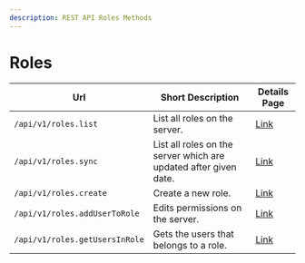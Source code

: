 ```yaml
---
description: REST API Roles Methods
---
```


# Roles

| Url                            | Short Description                                                | Details Page              |
| ------------------------------ | ---------------------------------------------------------------- | ------------------------- |
| `/api/v1/roles.list`           | List all roles on the server.                                    | [Link](list.md)           |
| `/api/v1/roles.sync`           | List all roles on the server which are updated after given date. | [Link](sync.md)           |
| `/api/v1/roles.create`         | Create a new role.                                               | [Link](create.md)         |
| `/api/v1/roles.addUserToRole`  | Edits permissions on the server.                                 | [Link](addusertorole.md)  |
| `/api/v1/roles.getUsersInRole` | Gets the users that belongs to a role.                           | [Link](getusersinrole.md) |

